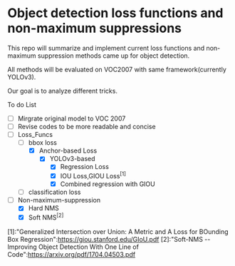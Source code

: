 # Object detection loss functions and non-maximum suppressions

This repo will summarize and implement current loss functions and non-maximum suppression methods came up for object detection.

All methods will be evaluated on VOC2007 with same framework(currently YOLOv3).

Our goal is to analyze different tricks.

To do List

+ [ ] Mirgrate original model to VOC 2007
+ [ ] Revise codes to be more readable and concise
+ [ ] Loss_Funcs
  + [ ] bbox loss
    + [x] Anchor-based Loss
      + [x] YOLOv3-based
        + [x] Regression Loss
        + [x] IOU Loss,GIOU Loss$^{[1]}$
        + [x] Combined regression with GIOU
  + [ ] classification loss
+ [ ] Non-maximum-suppression
  + [x] Hard NMS
  + [x] Soft NMS$^{[2]}$

[1]:"Generalized Intersection over Union: A Metric and A Loss for BOunding Box Regression":https://giou.stanford.edu/GIoU.pdf
[2]:"Soft-NMS -- Improving Object Detection With One Line of Code":https://arxiv.org/pdf/1704.04503.pdf
